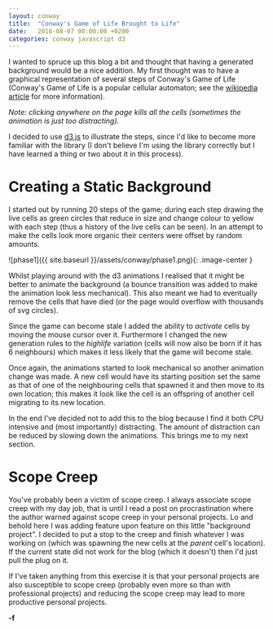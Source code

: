 ```yaml
---
layout: conway
title:  "Conway's Game of Life Brought to Life"
date:   2016-08-07 00:00:00 +0200
categories: conway javascript d3
---
```

I wanted to spruce up this blog a bit and thought that having a generated background would be a nice addition. My first thought was to have a graphical representation of several steps of Conway's Game of Life (Conway's Game of Life is a popular cellular automaton; see the [wikipedia article][conway_wiki] for more information).

*Note: clicking anywhere on the page kills all the cells (sometimes the animation is just too distracting).*

I decided to use [d3.js][d3js] to illustrate the steps, since I'd like to become more familiar with the library (I don't believe I'm using the library correctly but I have learned a thing or two about it in this process).

# Creating a Static Background
I started out by running 20 steps of the game; during each step drawing the live cells as green circles that reduce in size and change colour to yellow with each step (thus a history of the live cells can be seen). In an attempt to make the cells look more organic their centers were offset by random amounts.

![phase1]({{ site.baseurl }}/assets/conway/phase1.png){: .image-center }

Whilst playing around with the d3 animations I realised that it might be better to animate the background (a bounce transition was added to make the animation look less mechanical). This also meant we had to eventually remove the cells that have died (or the page would overflow with thousands of svg circles).
 
Since the game can become stale I added the ability to *activate* cells by moving the mouse cursor over it. Furthermore I changed the new generation rules to the *highlife* variation (cells will now also be born if it has 6 neighbours) which makes it less likely that the game will become stale.

Once again, the animations started to look mechanical so another animation change was made. A new cell would have its starting position set the same as that of one of the neighbouring cells that spawned it and then move to its own location; this makes it look like the cell is an offspring of another cell migrating to its new location.

In the end I've decided not to add this to the blog because I find it both CPU intensive and (most importantly) distracting. The amount of distraction can be reduced by slowing down the animations. This brings me to my next section.

# Scope Creep
You've probably been a victim of scope creep. I always associate scope creep with my day job, that is until I read a post on procrastination where the author warned against scope creep in your personal projects. Lo and behold here I was adding feature upon feature on this little "background project". I decided to put a stop to the creep and finish whatever I was working on (which was spawning the new cells at the *parent* cell's location). If the current state did not work for the blog (which it doesn't) then I'd just pull the plug on it.

If I've taken anything from this exercise it is that your personal projects are also susceptible to scope creep (probably even more so than with professional projects) and reducing the scope creep may lead to more productive personal projects.

**-f**

[conway_wiki]: https://en.wikipedia.org/wiki/Conway%27s_Game_of_Life
[d3js]: https://d3js.org/
